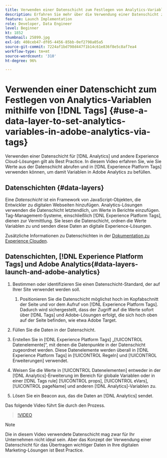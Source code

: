 ```yaml
---
title: Verwenden einer Datenschicht zum Festlegen von Analytics-Variablen mithilfe von Tags
description: Erfahren Sie mehr über die Verwendung einer Datenschicht zur Nutzung von Analytics-Daten und anderen Experience Cloud-Lösungen.
feature: Launch Implementation
role: Developer, Data Engineer
level: Beginner
kt: 1852
thumbnail: 25899.jpg
exl-id: 408ceb47-df05-4456-85bb-0ef2798a05a5
source-git-commit: 7224af1bd798d447f1b14c61e836f8e5c8af7ea4
workflow-type: tm+mt
source-wordcount: '310'
ht-degree: 96%

---
```


# Verwenden einer Datenschicht zum Festlegen von Analytics-Variablen mithilfe von [!DNL Tags] {#use-a-data-layer-to-set-analytics-variables-in-adobe-analytics-via-tags}

Verwenden einer Datenschicht für [!DNL Analytics] und andere Experience Cloud-Lösungen gilt als Best Practice. In diesem Video erfahren Sie, wie Sie Werte aus der Datenschicht abrufen und in [!DNL Experience Platform Tags] verwenden können, um damit Variablen in Adobe Analytics zu befüllen.

## Datenschichten {#data-layers}

Eine _Datenschicht_ ist ein Framework von JavaScript-Objekten, die Entwickler zu digitalen Webseiten hinzufügen. Analytics-Lösungen verwenden die Datenschicht letztendlich, um Werte in Berichte einzufügen. Tag-Management-Systeme, einschließlich [!DNL Experience Platform Tags], dienen zur Vermittlung. Sie lesen die Datenschicht, ordnen die Werte Variablen zu und senden diese Daten an digitale Experience-Lösungen.

Zusätzliche Informationen zu Datenschichten in der [Dokumentation zu Experience Clouden](https://experienceleague.adobe.com/docs/analytics/implementation/prepare/data-layer.html?lang=de).

## Datenschichten, [!DNL Experience Platform Tags] und Adobe Analytics{#data-layers-launch-and-adobe-analytics}

1. Bestimmen oder identifizieren Sie einen Datenschicht-Standard, der auf Ihrer Site verwendet werden soll.

   1. Positionieren Sie die Datenschicht möglichst hoch im Kopfabschnitt der Seite und vor dem Aufruf von [!DNL Experience Platform Tags]. Dadurch wird sichergestellt, dass der Zugriff auf die Werte sofort über [!DNL Tags] und Adobe-Lösungen erfolgt, die sich hoch oben auf der Seite befinden, wie etwa Adobe Target.

1. Füllen Sie die Daten in der Datenschicht.
1. Erstellen Sie in [!DNL Experience Platform Tags] „[!UICONTROL Datenelemente]“, mit denen die Datenpunkte in der Datenschicht zugeordnet werden. Diese Datenelemente werden überall in [!DNL Experience Platform Tags] in [!UICONTROL Regeln] und [!UICONTROL Erweiterungen] verwendet.
1. Weisen Sie die Werte in [!UICONTROL Datenelementen] entweder in der [!DNL Analytics]-Erweiterung im Bereich für globale Variablen oder in einer [!DNL Tags rule] [!UICONTROL props], [!UICONTROL eVars], [!UICONTROL pageName] und anderen [!DNL Analytics]-Variablen zu.
1. Lösen Sie ein Beacon aus, das die Daten an [!DNL Analytics] sendet.

Das folgende Video führt Sie durch den Prozess.

>[!VIDEO](https://video.tv.adobe.com/v/25899/?quality=12&learn=on)

>[!NOTE]
>
>Die in diesem Video verwendete Datenschicht mag zwar für Ihr Unternehmen nicht ideal sein. Aber das Konzept der Verwendung einer Datenschicht für das Übertragen wichtiger Daten in Ihre digitalen Marketing-Lösungen ist Best Practice.